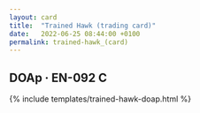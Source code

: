 ```yaml
---
layout: card
title:  "Trained Hawk (trading card)"
date:   2022-06-25 08:44:00 +0100
permalink: trained-hawk_(card)
---
```


## DOAp &middot; EN-092 C

{% include templates/trained-hawk-doap.html %}